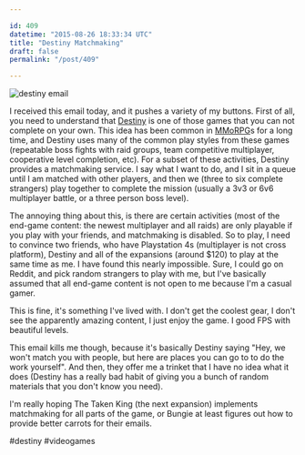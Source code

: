 ```yaml
---

id: 409
datetime: "2015-08-26 18:33:34 UTC"
title: "Destiny Matchmaking"
draft: false
permalink: "/post/409"

---
```


![destiny email](https://s3.amazonaws.com/f.cl.ly/items/213E1o1a3s3G0A0w2t1B/ScreenShot2015-08-26at11.02.38.png)

I received this email today, and it pushes a variety of my buttons. First of all, you need to understand that [Destiny](https://en.wikipedia.org/wiki/Destiny_%28video_game%29) is one of those games that you can not complete on your own. This idea has been common in [MMoRPG](https://en.wikipedia.org/wiki/Massively_multiplayer_online_role-playing_game)s for a long time, and Destiny uses many of the common play styles from these games \(repeatable boss fights with raid groups, team competitive multiplayer, cooperative level completion, etc\). For a subset of these activities, Destiny provides a matchmaking service. I say what I want to do, and I sit in a queue until I am matched with other players, and then we \(three to six complete strangers\) play together to complete the mission \(usually a 3v3 or 6v6 multiplayer battle, or a three person boss level\).

The annoying thing about this, is there are certain activities \(most of the end-game content: the newest multiplayer and all raids\) are only playable if you play with your friends, and matchmaking is disabled. So to play, I need to convince two friends, who have Playstation 4s \(multiplayer is not cross platform\), Destiny and all of the expansions \(around $120\) to play at the same time as me. I have found this nearly impossible. Sure, I could go on Reddit, and pick random strangers to play with me, but I've basically assumed that all end-game content is not open to me because I'm a casual gamer.

This is fine, it's something I've lived with. I don't get the coolest gear, I don't see the apparently amazing content, I just enjoy the game. I good FPS with beautiful levels.

This email kills me though, because it's basically Destiny saying "Hey, we won't match you with people, but here are places you can go to to do the work yourself". And then, they offer me a trinket that I have no idea what it does \(Destiny has a really bad habit of giving you a bunch of random materials that you don't know you need\). 

I'm really hoping The Taken King \(the next expansion\) implements matchmaking for all parts of the game, or Bungie at least figures out how to provide better carrots for their emails.

#destiny #videogames
